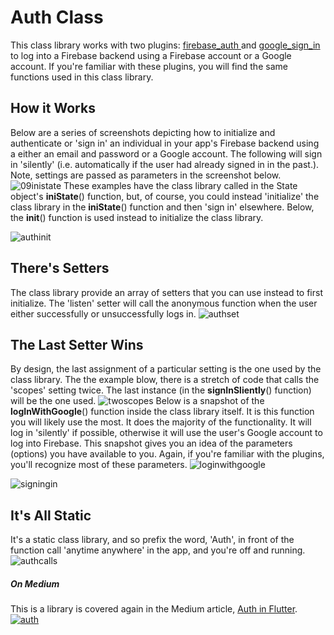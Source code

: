 # Auth Class
This class library works with two plugins: [firebase_auth ](https://pub.dartlang.org/packages/firebase_auth) and [google_sign_in](https://pub.dartlang.org/packages/google_sign_in) to log into a Firebase backend using a Firebase account or a Google account. If you're familiar with these plugins, you will find the same functions used in this class library. 
## How it Works
Below are a series of screenshots depicting how to initialize and authenticate or 'sign in' an individual in your app's Firebase backend using a either an email and password or a Google account. The following will sign in 'silently' (i.e. automatically if the user had already signed in in the past.). Note, settings are passed as parameters in the screenshot below. 
![09inistate](https://user-images.githubusercontent.com/32497443/42516830-7590ed4e-842c-11e8-9457-01e82876f8ce.png)
These examples have the class library called in the State object's **iniState**() function, but, of course, you could instead 'initialize' the class library in the **iniState**() function and then 'sign in' elsewhere. Below, the **init**() function is used instead to initialize the class library. 

![authinit](https://user-images.githubusercontent.com/32497443/42482917-7b5b5c42-83b8-11e8-9dbf-6c1918ce64b0.png) 
## There's Setters 
The class library provide an array of setters that you can use instead to first initialize. The 'listen' setter will call the anonymous function when the user either successfully or unsuccessfully logs in. 
![authset](https://user-images.githubusercontent.com/32497443/42482931-8e75cd80-83b8-11e8-9b08-cb0cec03e9d7.png)
## The Last Setter Wins
By design, the last assignment of a particular setting is the one used by the class library. The the example blow, there is a stretch of code that calls the 'scopes' setting twice. The last instance (in the **signInSliently**() function) will be the one used.
![twoscopes](https://user-images.githubusercontent.com/32497443/42482949-a43130a6-83b8-11e8-807d-896fa49202ce.png)
Below is a snapshot of the **logInWithGoogle**() function inside the class library itself.
It is this function you will likely use the most. It does the majority of the functionality. It will log in 'silently' if possible, otherwise it will use the user's Google account to log into Firebase. This snapshot gives you an idea of the parameters (options) you have available to you. Again, if you're familiar with the plugins, you'll recognize most of these parameters.
![loginwithgoogle](https://user-images.githubusercontent.com/32497443/42518643-50acfc94-8430-11e8-94c0-622ca8224fb5.png)

![signingin](https://user-images.githubusercontent.com/32497443/42482901-603f9d7e-83b8-11e8-8388-f5f980f931b9.png)

## It's All Static
It's a static class library, and so prefix the word, 'Auth', in front of the function call 'anytime anywhere' in the app, and you're off and running.
![authcalls](https://user-images.githubusercontent.com/32497443/42484604-af25c978-83c1-11e8-8a23-bd2e5017ba76.png)

##### On Medium
This is a library is covered again in the Medium article, [Auth in Flutter](https://medium.com/flutter-community/auth-in-flutter-3f4ffe0ddcf8).
[![auth](https://user-images.githubusercontent.com/32497443/49756376-f66e2c00-fc87-11e8-83f6-a112b8f126a5.png)](https://medium.com/flutter-community/auth-in-flutter-3f4ffe0ddcf8)
